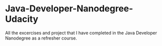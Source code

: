 # Java-Developer-Nanodegree-Udacity
All the excercises and project that I have completed in the Java Developer Nanodegree as a refresher course.
